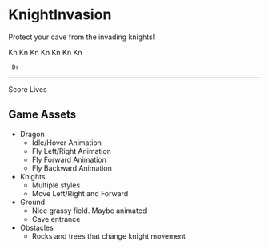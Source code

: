 # KnightInvasion

Protect your cave from the invading knights!

             
 Kn Kn Kn Kn
  Kn Kn Kn   


     Dr      
-------------
Score   Lives

## Game Assets
* Dragon
  * Idle/Hover Animation
  * Fly Left/Right Animation
  * Fly Forward Animation
  * Fly Backward Animation
* Knights
  * Multiple styles
  * Move Left/Right and Forward
* Ground
  * Nice grassy field.  Maybe animated
  * Cave entrance
* Obstacles
  * Rocks and trees that change knight movement
